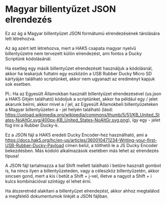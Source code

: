 # Magyar billentyűzet JSON elrendezés

Ez az ág a Magyar billentyűzet JSON formátumú elrendezésének tárolására lett létrehozva.

Az ág azért lett létrehozva, mert a HAK5 csapata magyar nyelvű billentyűzetre nem tervezett külön elrendezést, ami fontos a Ducky Scriptünk kódolásánál.

Ha esetleg egy másik billentyűzet elrendezését használjuk a kódolásnál, 
akkor ha leakarjuk futtatni egy eszközön a USB Rubber Ducky Micro SD kártyáján található scriptünket,
akkor nem ugyanazt az eredményt kapjuk sok esetben.

Pl.: Ha az Egyesült Államokban használt billentyűzet elrendezésével (us.json a HAK5 Gitjén található)
kódoljuk a scriptünket, akkor ha például egy / jelet akarunk beírni, akkor mivel a / jel,
az Egyesült Államokbeli billentyűzeteken a Magyar billentyűzeten a - jel helyén található 
(lásd: https://upload.wikimedia.org/wikipedia/commons/thumb/5/51/KB_United_States-NoAltGr.svg/400px-KB_United_States-NoAltGr.svg.png),
így egy - jelet fog írni a Rubber Ducky-k.

Ez a JSON fájl a HAK5 eredeti Ducky Encoder-hez használható, ami a https://docs.hak5.org/hc/en-us/articles/360010471234-Writing-your-first-USB-Rubber-Ducky-Payload címen belül,
a tölthető le a JS Ducky Encoder bekezdésben. 
Más kódoló alkalmazások esetében más lehet az elrendezés típusa!

A JSON fájl tartalmazza a bal Shift mellett található í betűre használt gombot is,
ha nincs ilyen a billentyűzeteden, vagy a céleszköz billentyűzetén, akkor sincsen gond,
mert a kis í betűt a Shift + j-vel, illetve a nagyot a Shift + i kulcs kombinációval szintúgy el lehet érni.

Ha átszeretnéd alakítani a billentyűzet elrendezést, akkor ahhoz megtalálod a megfelelő dokumentumok linkjét a JSON fájlban.
